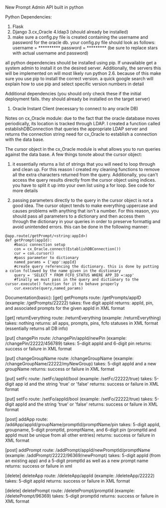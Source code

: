 New Prompt Admin API built in python

Python Dependencies:
1. Flask
2. Django
3.cx_Oracle
4.ldap3 (should already be installed)
5. make sure a config.py file is created containing the username and password for the oracle db.
your config.py file should look as follows:
    username = **********
    password =  *********
(be sure to replace stars with actual username and password)

all python dependencies should be installed using pip. If unavailable get a system admin to install it on the desired server. Additionally, the servers this will be implemented on
will most likely run python 2.6. because of this make sure you use pip to install the correct version. a quick google search will explain how to use pip and select
specific version numbers in detail

Additional dependencies (you should only check these if the initial deployment fails. they should already be installed on the target server)
1. Oracle Instant Client (necessary to connect to any oracle DB)


Notes on cx_Oracle module:
due to the fact that the oracle database moves periodically, its location is tracked through LDAP. I created a function called establishDBConnection that queries the appropriate LDAP server and
returns the connection string need for cx_Oracle to establish a connection with the data base.

The cursor object in the cx_Oracle module is what allows you to run queries against the data base. A few things tonote about the cursor object:
1. it essentially returns a list of strings that you will need to loop through and clean up. For this reason I created my cleaning functions to remove 
all the extra characters returned from the query. Additionally, you can't access the query results directly from the cursor object using indices. you have to split it up
into your own list using a for loop. See code for more details

2. passing parameters directly to the query in the cursor object is not a good idea. The cursor object tends to make everything uppercase and causes problems with
anything that isn't a number. For this reason, you should pass all parameters to a dictionary and then access them through the dictionary in your queries in order
to preserve formattig and avoid unintended errors. this can be done in the following manner:
```
@app.route(/getPrompt/<string:appId>)
def getPrompt(appId):
    #basic connection setup
    con = cx_Oracle.connect(EstablishDBConnection())
    cur = con.cursor()
    #pass parameter to dictionary
    named_params = {'app':appId}
    #create query referencing the dictionary. this is done by putting a colon followed by the name given in the distionary
    query = 'SELECT * FROM FCFO_STATUS WHERE APP_ID =:app'
    #finally we must pass in the query and dictionary to the cursor.execute() function for it to behave properly
    cur.execute(query,named_params)
```

Documentation(basic):
[get] getPrompts
route: /getPrompts/appID (example: /getPrompts/22222)
takes: five digit appId
returns: appId, pin, and associated prompts for the given appId in XML format

[get] returnEverything
route: /returnEverything (example: /returnEverything)
takes: nothing
returns: all apps, prompts, pins, fcfo statuses in XML format (essentially returns all DB info)


[put] changePin
route: /changePin/appId/newPin (example: /changePin/22222/456789)
takes: 5-digit appId and 6-digit pin
returns: success or failure in XML format

[put] changeGroupName
route: /changeGroupName (example: /changeGroupName/22222/myNewGroup)
takes:  5-digit appId and a new groupName
returns: success or failure in XML format

[put] setFc
route: /setFc/appId/bool (example: /setFc/22222/true)
takes: 5-digit app id and the string 'true' or 'false'
returns: success or failure in XML format

[put] setFo
route: /setFo/appId/bool (example: /setFo/22222/true)
takes: 5-digit appId and the string 'true' or 'false'
returns: success or failure in XML format


[post] addApp
route: /addApp/appId/groupName/promptId/promptName/pin
takes: 5-digit appId, groupname, 5-digit promptId, promptName, and 6-digit pin (promptId and appId must be unique from all other entries)
returns: success or failure in XML format

[post] addPrompt
route: /addPrompt/appId/newPromptId/promptName (example: /addPrompt/22222/96369/newPrompt)
takes: 5-digit appId (from an existing app) and a 5-digit promptId as well as a new prompt name
returns: success or failure in xml


[delete] deleteApp
route: /deleteApp/appId (example: /deleteApp/22222)
takes: 5-digit appId
returns: success or failure in XML format

[delete] deletePrompt
route: /deletePrompt/promptId (example: /deletePrompt/96369)
takes: 5-digit promptId
returns: success or failure in XML format
